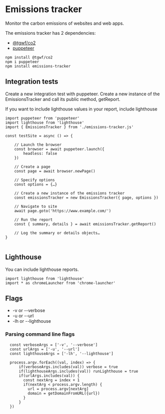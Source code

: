 
# Emissions tracker

Monitor the carbon emissions of websites and web apps. 

The emissions tracker has 2 dependencies:
- [@tgwf/co2](https://github.com/thegreenwebfoundation/co2.js/)
- [puppeteer](https://github.com/puppeteer/puppeteer)

```
npm install @tgwf/co2
npm i puppeteer
npm install emissions-tracker
```


## Integration tests

Create a new integration test with puppeteer. Create a new instance of the EmissionsTracker and call its public method, getReport.

If you want to include lighthouse values in your report, include lighthouse

```
import puppeteer from 'puppeteer'
import lighthouse from 'lighthouse'
import { EmissionsTracker } from './emissions-tracker.js'

const testSite = async () => {

    // Launch the browser
    const browser = await puppeteer.launch({
        headless: false
    })

    // Create a page
    const page = await browser.newPage()

    // Specify options
    const options = {…}

    // Create a new instance of the emissions tracker
    const emissionsTracker = new EmissionsTracker({ page, options })
    
    // Navigate to site
    await page.goto('https://www.example.com/')

    // Run the report
    const { summary, details } = await emissionsTracker.getReport()

    // Log the summary or details objects…
}


```

## Lighthouse

You can include lighthouse reports.

```
import lighthouse from 'lighthouse'
import * as chromeLauncher from 'chrome-launcher'
```

## Flags

- -v or --verbose
- -u or --url
- -lh or --lighthouse

### Parsing command line flags

```
  const verboseArgs = ['-v', '--verbose']
  const urlArgs = ['-u', '--url']
  const lighthouseArgs = ['-lh', '--lighthouse']

  process.argv.forEach((val, index) => { 
      if(verboseArgs.includes(val)) verbose = true
      if(lighthouseArgs.includes(val)) runLighthouse = true
      if(urlArgs.includes(val)) {
        const nextArg = index + 1
        if(nextArg < process.argv.length) {
          url = process.argv[nextArg]
          domain = getDomainFromURL({url})
        }
      }
  })
  ```

